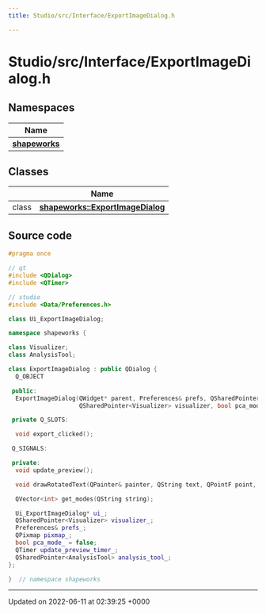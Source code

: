 ```yaml
---
title: Studio/src/Interface/ExportImageDialog.h

---
```


# Studio/src/Interface/ExportImageDialog.h



## Namespaces

| Name           |
| -------------- |
| **[shapeworks](../Namespaces/namespaceshapeworks.md)**  |

## Classes

|                | Name           |
| -------------- | -------------- |
| class | **[shapeworks::ExportImageDialog](../Classes/classshapeworks_1_1ExportImageDialog.md)**  |




## Source code

```cpp
#pragma once

// qt
#include <QDialog>
#include <QTimer>

// studio
#include <Data/Preferences.h>

class Ui_ExportImageDialog;

namespace shapeworks {

class Visualizer;
class AnalysisTool;

class ExportImageDialog : public QDialog {
  Q_OBJECT

 public:
  ExportImageDialog(QWidget* parent, Preferences& prefs, QSharedPointer<AnalysisTool> analysis_tool,
                    QSharedPointer<Visualizer> visualizer, bool pca_mode);

 private Q_SLOTS:

  void export_clicked();

 Q_SIGNALS:

 private:
  void update_preview();

  void drawRotatedText(QPainter& painter, QString text, QPointF point, qreal angle, QRect rect);

  QVector<int> get_modes(QString string);

  Ui_ExportImageDialog* ui_;
  QSharedPointer<Visualizer> visualizer_;
  Preferences& prefs_;
  QPixmap pixmap_;
  bool pca_mode_ = false;
  QTimer update_preview_timer_;
  QSharedPointer<AnalysisTool> analysis_tool_;
};

}  // namespace shapeworks
```


-------------------------------

Updated on 2022-06-11 at 02:39:25 +0000
